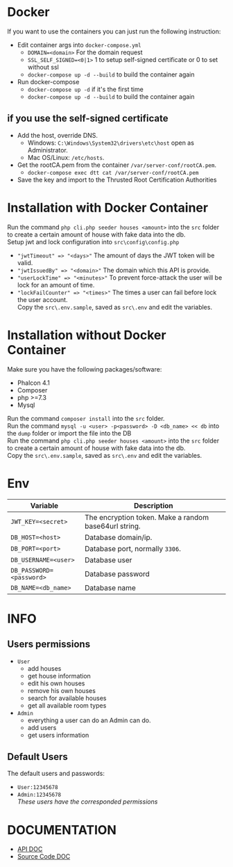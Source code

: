 # Docker
If you want to use the containers you can just run the following instruction:  

* Edit container args into `docker-compose.yml`  
  * `DOMAIN=<domain>` For the domain request
  * `SSL_SELF_SIGNED=<0|1>` 1 to setup self-signed certificate or 0 to set without ssl  
  * `docker-compose up -d --build` to build the container again  
* Run docker-compose  
  * `docker-compose up -d` if it's the first time  
  * `docker-compose up -d --build` to build the container again  

## if you use the self-signed certificate
* Add the host, override DNS.  
  * Windows: `C:\Windows\System32\drivers\etc\host` open as Administrator.  
  * Mac OS/Linux: `/etc/hosts`.  
* Get the rootCA.pem from the container `/var/server-conf/rootCA.pem`.  
  * `docker-compose exec dtt cat /var/server-conf/rootCA.pem`  
* Save the key and import to the Thrusted Root Certification Authorities  

# Installation with Docker Container
Run the command `php cli.php seeder houses <amount>` into the `src` folder to create a certain amount of house with fake data into the db.  
Setup jwt and lock configuration into `src\config\config.php`  
* `"jwtTimeout" => "<days>"` The amount of days the JWT token will be valid.  
* `"jwtIssuedBy" => "<domain>"` The domain which this API is provide.  
* `"userLockTime" => "<minutes>"` To prevent force-attack the user will be lock for an amount of time.  
* `"lockFailCounter" => "<times>"` The times a user can fail before lock the user account.  
Copy the `src\.env.sample`, saved as `src\.env` and edit the variables.  

# Installation without Docker Container
Make sure you have the following packages/software:  
* Phalcon 4.1  
* Composer  
* php >=7.3  
* Mysql  

Run the command `composer install` into the `src` folder.  
Run the command `mysql -u <user> -p<password> -D <db_name> << db` into the `dump` folder or import the file into the DB   
Run the command `php cli.php seeder houses <amount>` into the `src` folder to create a certain amount of house with fake data into the db.  
Copy the `src\.env.sample`, saved as `src\.env` and edit the variables.  

# Env

|Variable                       |Description                                                            |
|-------------------------------|-----------------------------------------------------------------------|
|`JWT_KEY=<secret>`             |The encryption token. Make a random base64url string.                  |
|`DB_HOST=<host>`               |Database domain/ip.                                                    |
|`DB_PORT=<port>`               |Database port, normally `3306`.                                        |
|`DB_USERNAME=<user>`           |Database user                                                          |
|`DB_PASSWORD=<password>`       |Database password                                                      |
|`DB_NAME=<db_name>`            |Database name                                                          |

# INFO
## Users permissions
* `User`  
  * add houses  
  * get house information  
  * edit his own houses  
  * remove his own houses  
  * search for available houses  
  * get all available room types  
* `Admin`  
  * everything a user can do an Admin can do.  
  * add users  
  * get users information  

## Default Users
The default users and passwords:  
* `User:12345678`  
* `Admin:12345678`  
*These users have the corresponded permissions*

# DOCUMENTATION
* [API DOC](https://documenter.getpostman.com/view/9519887/TVsoGq5R)
* [Source Code DOC](docs/README.md)